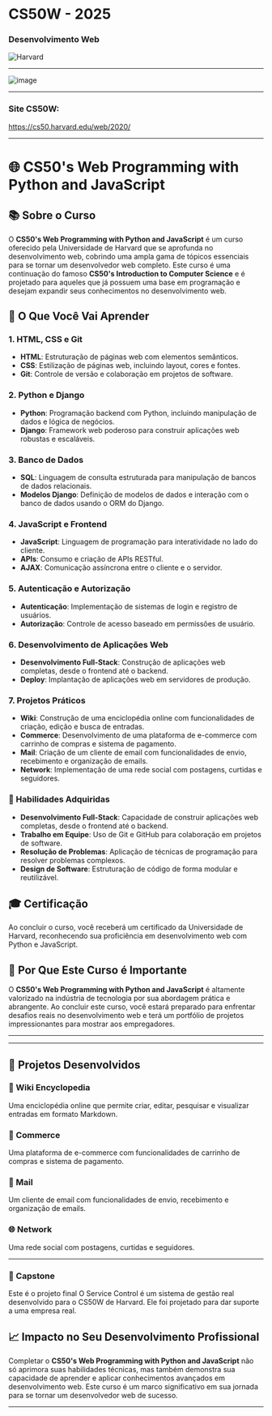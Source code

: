 # CS50W - 2025

### Desenvolvimento Web

![Harvard](https://github.com/abnercezar/CS50x/assets/102832541/96a8e6ab-d1a2-40b0-8b16-21db0b3dbd7e)

---

![image](https://github.com/user-attachments/assets/69549c83-2a47-497e-9ce0-c99a798adca3)


---

### Site CS50W:

https://cs50.harvard.edu/web/2020/

---

# 🌐 CS50's Web Programming with Python and JavaScript

## 📚 Sobre o Curso

O **CS50's Web Programming with Python and JavaScript** é um curso oferecido pela Universidade de Harvard que se aprofunda no desenvolvimento web, cobrindo uma ampla gama de tópicos essenciais para se tornar um desenvolvedor web completo. Este curso é uma continuação do famoso **CS50's Introduction to Computer Science** e é projetado para aqueles que já possuem uma base em programação e desejam expandir seus conhecimentos no desenvolvimento web.

## 🧠 O Que Você Vai Aprender

### 1. **HTML, CSS e Git**
- **HTML**: Estruturação de páginas web com elementos semânticos.
- **CSS**: Estilização de páginas web, incluindo layout, cores e fontes.
- **Git**: Controle de versão e colaboração em projetos de software.

### 2. **Python e Django**
- **Python**: Programação backend com Python, incluindo manipulação de dados e lógica de negócios.
- **Django**: Framework web poderoso para construir aplicações web robustas e escaláveis.

### 3. **Banco de Dados**
- **SQL**: Linguagem de consulta estruturada para manipulação de bancos de dados relacionais.
- **Modelos Django**: Definição de modelos de dados e interação com o banco de dados usando o ORM do Django.

### 4. **JavaScript e Frontend**
- **JavaScript**: Linguagem de programação para interatividade no lado do cliente.
- **APIs**: Consumo e criação de APIs RESTful.
- **AJAX**: Comunicação assíncrona entre o cliente e o servidor.

### 5. **Autenticação e Autorização**
- **Autenticação**: Implementação de sistemas de login e registro de usuários.
- **Autorização**: Controle de acesso baseado em permissões de usuário.

### 6. **Desenvolvimento de Aplicações Web**
- **Desenvolvimento Full-Stack**: Construção de aplicações web completas, desde o frontend até o backend.
- **Deploy**: Implantação de aplicações web em servidores de produção.

### 7. **Projetos Práticos**
- **Wiki**: Construção de uma enciclopédia online com funcionalidades de criação, edição e busca de entradas.
- **Commerce**: Desenvolvimento de uma plataforma de e-commerce com carrinho de compras e sistema de pagamento.
- **Mail**: Criação de um cliente de email com funcionalidades de envio, recebimento e organização de emails.
- **Network**: Implementação de uma rede social com postagens, curtidas e seguidores.

### 🚀 Habilidades Adquiridas

- **Desenvolvimento Full-Stack**: Capacidade de construir aplicações web completas, desde o frontend até o backend.
- **Trabalho em Equipe**: Uso de Git e GitHub para colaboração em projetos de software.
- **Resolução de Problemas**: Aplicação de técnicas de programação para resolver problemas complexos.
- **Design de Software**: Estruturação de código de forma modular e reutilizável.

## 🎓 Certificação

Ao concluir o curso, você receberá um certificado da Universidade de Harvard, reconhecendo sua proficiência em desenvolvimento web com Python e JavaScript.

## 🌟 Por Que Este Curso é Importante

O **CS50's Web Programming with Python and JavaScript** é altamente valorizado na indústria de tecnologia por sua abordagem prática e abrangente. Ao concluir este curso, você estará preparado para enfrentar desafios reais no desenvolvimento web e terá um portfólio de projetos impressionantes para mostrar aos empregadores.

---

<!-- ## 📜 Certificado

![Certificado CS50W](link-para-seu-certificado.png) -->

---

## 📂 Projetos Desenvolvidos

### 📝 Wiki Encyclopedia
Uma enciclopédia online que permite criar, editar, pesquisar e visualizar entradas em formato Markdown.

### 🛒 Commerce
Uma plataforma de e-commerce com funcionalidades de carrinho de compras e sistema de pagamento.

### 📧 Mail
Um cliente de email com funcionalidades de envio, recebimento e organização de emails.

### 🌐 Network
Uma rede social com postagens, curtidas e seguidores.

---

### 🚀 Capstone
Este é o projeto final
O Service Control é um sistema de gestão real desenvolvido para o CS50W de Harvard. Ele foi projetado para dar suporte a uma empresa real.

## 📈 Impacto no Seu Desenvolvimento Profissional

Completar o **CS50's Web Programming with Python and JavaScript** não só aprimora suas habilidades técnicas, mas também demonstra sua capacidade de aprender e aplicar conhecimentos avançados em desenvolvimento web. Este curso é um marco significativo em sua jornada para se tornar um desenvolvedor web de sucesso.

---
